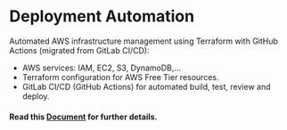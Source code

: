 # Deployment Automation 
Automated AWS infrastructure management using Terraform with GitHub Actions (migrated from GitLab CI/CD):  
* AWS services: IAM, EC2, S3, DynamoDB,...
* Terraform configuration for AWS Free Tier resources.
* GitLab CI/CD (GitHub Actions) for automated build, test, review and deploy.
#### Read this [Document](https://github.com/LamSut/Deployment-Automation/blob/main/Truong%20Dang%20Truc%20Lam%20-%20B2111933%20-%20NLCN%20-%20BC.pdf) for further details.
